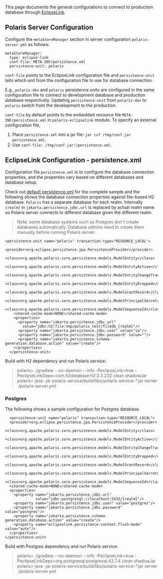<!--
  Licensed to the Apache Software Foundation (ASF) under one
  or more contributor license agreements.  See the NOTICE file
  distributed with this work for additional information
  regarding copyright ownership.  The ASF licenses this file
  to you under the Apache License, Version 2.0 (the
  "License"); you may not use this file except in compliance
  with the License.  You may obtain a copy of the License at

   http://www.apache.org/licenses/LICENSE-2.0

  Unless required by applicable law or agreed to in writing,
  software distributed under the License is distributed on an
  "AS IS" BASIS, WITHOUT WARRANTIES OR CONDITIONS OF ANY
  KIND, either express or implied.  See the License for the
  specific language governing permissions and limitations
  under the License.
-->

This page documents the general configurations to connect to production database through [EclipseLink](https://eclipse.dev/eclipselink/).

## Polaris Server Configuration
Configure the `metaStoreManager` section in server configuration `polaris-server.yml` as follows:
```
metaStoreManager:
  type: eclipse-link
  conf-file: META-INF/persistence.xml
  persistence-unit: polaris
```
`conf-file` points to the EclipseLink configuration file and `persistence-unit` tells which unit from the configuration file to use for database connection.

E.g., `polaris-dev` and `polaris` persistence units are configured in the same configuration file to connect to development database and production database respectively. Updating `persistence-unit` from `polaris-dev` to `polaris` switch from the development to the production.

`conf-file` by default points to the embedded resource file `META-INF/persistence.xml` in `polaris-eclipselink` module.
To specify an external configuration file,
1) Place `persistence.xml` into a jar file: `jar cvf /tmp/conf.jar persistence.xml`.
2) Use `conf-file: /tmp/conf.jar!/persistence.xml`.

## EclipseLink Configuration - persistence.xml
Configuration file `persistence.xml` is to configure the database connection properties, and the properties vary based on different databases and database setup.

Check out [default persistence.xml](https://github.com/apache/polaris/blob/main/extension/persistence/eclipselink/src/main/resources/META-INF/persistence.xml) for the complete sample and the following shows the database connection properties against file-based H2 database. `Polaris` has a separate database for each realm. Internally `{realm}` in `jakarta.persistence.jdbc.url` is replaced by actual realm name so Polaris server connects to different database given the different realm.

> Note: some database systems such as Postgres don't create databases automatically. Database admins need to create them manually before running Polaris server.
```angular2html
<persistence-unit name="polaris" transaction-type="RESOURCE_LOCAL">
    <provider>org.eclipse.persistence.jpa.PersistenceProvider</provider>
    <class>org.apache.polaris.core.persistence.models.ModelEntity</class>
    <class>org.apache.polaris.core.persistence.models.ModelEntityActive</class>
    <class>org.apache.polaris.core.persistence.models.ModelEntityChangeTracking</class>
    <class>org.apache.polaris.core.persistence.models.ModelEntityDropped</class>
    <class>org.apache.polaris.core.persistence.models.ModelGrantRecord</class>
    <class>org.apache.polaris.core.persistence.models.ModelPrincipalSecrets</class>
    <class>org.apache.polaris.core.persistence.models.ModelSequenceId</class>
    <shared-cache-mode>NONE</shared-cache-mode>
    <properties>
      <property name="jakarta.persistence.jdbc.url"
        value="jdbc:h2:file:tmp/polaris_test/filedb_{realm}"/>
      <property name="jakarta.persistence.jdbc.user" value="sa"/>
      <property name="jakarta.persistence.jdbc.password" value=""/>
      <property name="jakarta.persistence.schema-generation.database.action" value="create"/>
    </properties>
  </persistence-unit>
```

Build with H2 dependency and run Polaris service:
> polaris> ./gradlew --no-daemon --info -PeclipseLink=true -PeclipseLinkDeps=com.h2database:h2:2.3.232 clean shadowJar
> polaris> java -jar  polaris-service/build/libs/polaris-service-*.jar server ./polaris-server.yml

### Postgres

The following shows a sample configuration for Postgres database.

```angular2html
  <persistence-unit name="polaris" transaction-type="RESOURCE_LOCAL">
  <provider>org.eclipse.persistence.jpa.PersistenceProvider</provider>
  <class>org.apache.polaris.core.persistence.models.ModelEntity</class>
  <class>org.apache.polaris.core.persistence.models.ModelEntityActive</class>
  <class>org.apache.polaris.core.persistence.models.ModelEntityChangeTracking</class>
  <class>org.apache.polaris.core.persistence.models.ModelEntityDropped</class>
  <class>org.apache.polaris.core.persistence.models.ModelGrantRecord</class>
  <class>org.apache.polaris.core.persistence.models.ModelPrincipalSecrets</class>
  <class>org.apache.polaris.core.persistence.models.ModelSequenceId</class>
  <shared-cache-mode>NONE</shared-cache-mode>
  <properties>
    <property name="jakarta.persistence.jdbc.url"
              value="jdbc:postgresql://localhost:5432/{realm}"/>
    <property name="jakarta.persistence.jdbc.user" value="postgres"/>
    <property name="jakarta.persistence.jdbc.password" value="postgres"/>
    <property name="jakarta.persistence.schema-generation.database.action" value="create"/>
    <property name="eclipselink.persistence-context.flush-mode" value="auto"/>
  </properties>
</persistence-unit>
```
Build with Postgres dependency and run Polaris service:
> polaris> ./gradlew --no-daemon --info -PeclipseLink=true -PeclipseLinkDeps=org.postgresql:postgresql:42.7.4 clean shadowJar
> polaris> java -jar  polaris-service/build/libs/polaris-service-*.jar server ./polaris-server.yml

